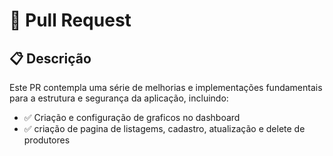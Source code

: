# 🧩 Pull Request

## 📋 Descrição

Este PR contempla uma série de melhorias e implementações fundamentais para a estrutura e segurança da aplicação, incluindo:

- ✅ Criação e configuração de graficos no dashboard
- ✅ criação de pagina de listagems, cadastro, atualização e delete de produtores




